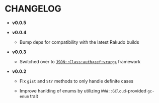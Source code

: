 # CHANGELOG

  - **v0.0.5**

  - **v0.0.4**
    
      - Bump deps for compatibility with the latest Rakudo builds

  - **v0.0.3**
    
      - Switched over to [`JSON::Class:auth<zef:vrurg>`](https://raku.land/zef:vrurg/JSON::Class) framework

  - **v0.0.2**
    
      - Fix `gist` and `Str` methods to only handle definite cases
    
      - Improve hanlding of enums by utilizing `WWW::GCloud`-provided `gc-enum` trait
